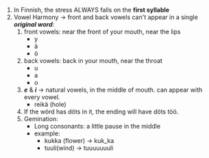 1. In Finnish, the stress ALWAYS falls on the **first syllable**
2. Vowel Harmony -> front and back vowels can't appear in a single ***original word***:
	1. front vowels: near the front of your mouth, near the lips
		+ y
		+ ä
		+ ö
	2. back vowels: back in your mouth, near the throat
		+ u
		+ a
		+ o
	3. ***e*** & ***i*** -> natural vowels, in the middle of mouth. can appear with every vowel.
		- reikä (hole)
	4. If the wörd has döts in it, the ending will have döts töö.
	5. Gemination:
		- Long consonants: a little pause in the middle
		- example:
			- kukka (flower) -> kuk_ka
			- tuuli(wind) -> tuuuuuuuli
	